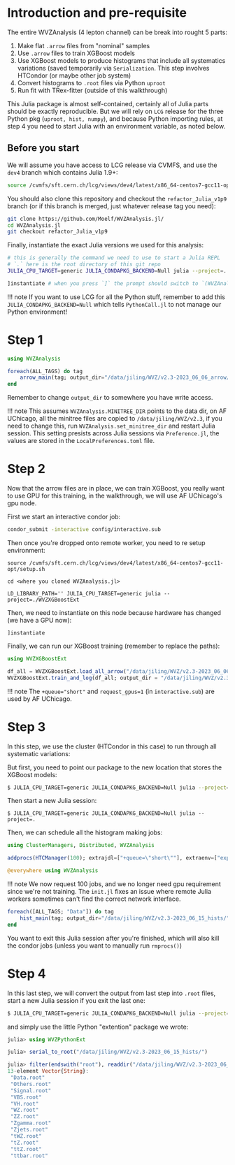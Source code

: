 # Introduction and pre-requisite

The entire WVZAnalysis (4 lepton channel) can be break into rought 5 parts:
1. Make flat `.arrow` files from "nominal" samples
2. Use `.arrow` files to train XGBoost models
3. Use XGBoost models to produce histograms that include all systematics variations (saved
   temporarily via `Serialization`. This step involves HTCondor (or maybe other job system)
4. Convert histograms to `.root` files via Python `uproot`
5. Run fit with TRex-fitter (outside of this walkthrough)

This Julia package is almost self-contained, certainly all of Julia parts should be exactly
reproducible. But we will rely on `LCG` release for the three Python pkg (`uproot, hist, numpy`),
and because Python importing rules, at step 4 you need to start Julia with an environment variable,
as noted below.


## Before you start
We will assume you have access to LCG release via CVMFS, and use the `dev4` branch which contains
Julia 1.9+:

```bash
source /cvmfs/sft.cern.ch/lcg/views/dev4/latest/x86_64-centos7-gcc11-opt/setup.sh
```

You should also clone this repository and checkout the `refactor_Julia_v1p9` branch (or if this
branch is merged, just whatever release tag you need):
```bash
git clone https://github.com/Moelf/WVZAnalysis.jl/
cd WVZAnalysis.jl
git checkout refactor_Julia_v1p9
```

Finally, instantiate the exact Julia versions we used for this analysis:
```bash
# this is generally the command we need to use to start a Julia REPL
# `.` here is the root directory of this git repo
JULIA_CPU_TARGET=generic JULIA_CONDAPKG_BACKEND=Null julia --project=. 

]instantiate # when you press `]` the prompt should switch to `(WVZAnalysis) pkg>`
```

!!! note
    If you want to use LCG for all the Python stuff, remember to add this
    `JULIA_CONDAPKG_BACKEND=Null` which tells `PythonCall.jl` to not manage our Python environment!


# Step 1

```julia
using WVZAnalysis

foreach(ALL_TAGS) do tag
    arrow_main(tag; output_dir="/data/jiling/WVZ/v2.3-2023_06_06_arrow/");
end
```

Remember to change `output_dir` to somewhere you have write access.

!!! note
    This assumes `WVZAnalysis.MINITREE_DIR` points to the data dir, on AF UChicago, all the minitree
    files are copied to `/data/jiling/WVZ/v2.3`, if you need to change this, run
    `WVZAnalysis.set_minitree_dir` and restart Julia session. This setting presists across Julia
    sessions via `Preference.jl`, the values are stored in the `LocalPreferences.toml` file.

# Step 2
Now that the arrow files are in place, we can train XGBoost, you really want to use GPU for this
training, in the walkthrough, we will use AF UChicago's gpu node.

First we start an interactive condor job:
```bash
condor_submit -interactive config/interactive.sub
```

Then once you're dropped onto remote worker, you need to re setup environment:
```
source /cvmfs/sft.cern.ch/lcg/views/dev4/latest/x86_64-centos7-gcc11-opt/setup.sh

cd <where you cloned WVZAnalysis.jl>

LD_LIBRARY_PATH='' JULIA_CPU_TARGET=generic julia --project=./WVZXGBoostExt
```

Then, we need to instantiate on this node because hardware has changed (we have a GPU now):
```
]instantiate
```

Finally, we can run our XGBoost training (remember to replace the paths):
```julia
using WVZXGBoostExt

df_all = WVZXGBoostExt.load_all_arrow("/data/jiling/WVZ/v2.3-2023_06_06_arrow/")
WVZXGBoostExt.train_and_log(df_all; output_dir = "/data/jiling/WVZ/v2.3-2023_06_15_hists/", tree_method="gpu_hist")
```

!!! note
    The `+queue="short"` and `request_gpus=1` (in `interactive.sub`) are used by AF UChicago.


# Step 3
In this step, we use the cluster (HTCondor in this case) to run through all systematic variations:

But first, you need to point our package to the new location that stores the XGBoost models:
```bash
$ JULIA_CPU_TARGET=generic JULIA_CONDAPKG_BACKEND=Null julia --project=. -e 'using WVZAnalysis; WVZAnalysis.set_bdt_model_dir("/data/jiling/WVZ/v2.3-2023_06_15_hists/")'
```

Then start a new Julia session:
```
$ JULIA_CPU_TARGET=generic JULIA_CONDAPKG_BACKEND=Null julia --project=.
```

Then, we can schedule all the histogram making jobs:
```julia
using ClusterManagers, Distributed, WVZAnalysis

addprocs(HTCManager(100); extrajdl=["+queue=\"short\""], extraenv=["export JULIA_CPU_TARGET=generic"], exeflags = `--project=$(Base.active_project()) -e 'include("/data/jiling/WVZ/init.jl")'`);

@everywhere using WVZAnalysis
```

!!! note
    We now request 100 jobs, and we no longer need gpu requirement since we're not training. 
    The `init.jl` fixes an issue where remote Julia workers sometimes can't find the correct network
    interface.

```julia
foreach([ALL_TAGS; "Data"]) do tag
    hist_main(tag; output_dir="/data/jiling/WVZ/v2.3-2023_06_15_hists/");
end
```

You want to exit this Julia session after you're finished, which will also kill the condor jobs
(unless you want to manually run `rmprocs()`)

# Step 4

In this last step, we will convert the output from last step into `.root` files, start a new Julia session if
you exit the last one:
```bash
$ JULIA_CPU_TARGET=generic JULIA_CONDAPKG_BACKEND=Null julia --project=.
```

and simply use the little Python "extention" package we wrote:
```julia
julia> using WVZPythonExt

julia> serial_to_root("/data/jiling/WVZ/v2.3-2023_06_15_hists/")

julia> filter(endswith("root"), readdir("/data/jiling/WVZ/v2.3-2023_06_12_hists/"))
13-element Vector{String}:
 "Data.root"
 "Others.root"
 "Signal.root"
 "VBS.root"
 "VH.root"
 "WZ.root"
 "ZZ.root"
 "Zgamma.root"
 "Zjets.root"
 "tWZ.root"
 "tZ.root"
 "ttZ.root"
 "ttbar.root"
```


